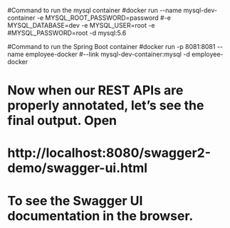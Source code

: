 
#Command to run the mysql container 
#docker run --name mysql-dev-container -e MYSQL_ROOT_PASSWORD=password 
#-e MYSQL_DATABASE=dev -e MYSQL_USER=root -e #MYSQL_PASSWORD=root -d mysql:5.6

#Command to run the Spring Boot container 
#docker run -p 8081:8081 --name employee-docker 
#--link mysql-dev-container:mysql -d employee-docker


# Now when our REST APIs are properly annotated, let’s see the final output. Open
#
# http://localhost:8080/swagger2-demo/swagger-ui.html 
#
# To see the Swagger UI documentation in the browser.
    

